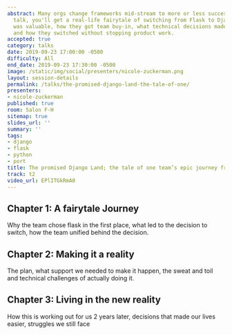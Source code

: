 ```yaml
---
abstract: Many orgs change frameworks mid-stream to more or less success; in this
  talk, you'll get a real-life fairytale of switching from Flask to Django, why each
  was valuable, how they got team buy-in, what technical decisions made things easier/harder,
  and how they switched without stopping product work.
accepted: true
category: talks
date: 2019-09-23 17:00:00 -0500
difficulty: All
end_date: 2019-09-23 17:30:00 -0500
image: /static/img/social/presenters/nicole-zuckerman.png
layout: session-details
permalink: /talks/the-promised-django-land-the-tale-of-one/
presenters:
- nicole-zuckerman
published: true
room: Salon F-H
sitemap: true
slides_url: ''
summary: ''
tags:
- django
- flask
- python
- port
title: The promised Django Land; the tale of one team’s epic journey from Flask
track: t2
video_url: EPlITGkRmA0
---
```


## Chapter 1: A fairytale Journey

Why the team chose flask in the first place, what led to the decision to switch, how the team unified behind the decision.

## Chapter 2: Making it a reality

The plan, what support we needed to make it happen, the sweat and toil and technical challenges of actually doing it.

## Chapter 3: Living in the new reality
How this is working out for us 2 years later, decisions that made our lives easier, struggles we still face
